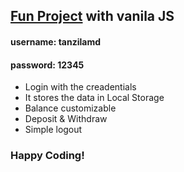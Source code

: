 ## [Fun Project](https://tanzilamd.github.io/Bank-of-Father/) with vanila JS

#### username: tanzilamd
#### password: 12345

- Login with the creadentials 
- It stores the data in Local Storage
- Balance customizable
- Deposit & Withdraw
- Simple logout

### Happy Coding!

